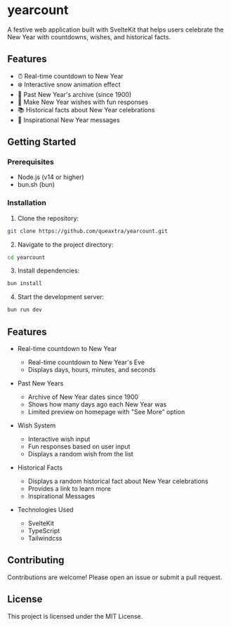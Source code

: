 # yearcount

A festive web application built with SvelteKit that helps users celebrate the New Year with countdowns, wishes, and historical facts.

## Features

- ⏰ Real-time countdown to New Year
- ❄️ Interactive snow animation effect
- 🎄 Past New Year's archive (since 1900)
- 🌟 Make New Year wishes with fun responses
- 📚 Historical facts about New Year celebrations
- 💝 Inspirational New Year messages

## Getting Started

### Prerequisites
- Node.js (v14 or higher)
- bun.sh (bun)

### Installation
1. Clone the repository:
```bash
git clone https://github.com/queaxtra/yearcount.git
```
2. Navigate to the project directory:
```bash
cd yearcount
```
3. Install dependencies:
```bash
bun install
```
4. Start the development server:
```bash
bun run dev
```

## Features
- Real-time countdown to New Year
    - Real-time countdown to New Year's Eve
    - Displays days, hours, minutes, and seconds

- Past New Years
    - Archive of New Year dates since 1900
    - Shows how many days ago each New Year was
    - Limited preview on homepage with "See More" option

- Wish System
    - Interactive wish input
    - Fun responses based on user input
    - Displays a random wish from the list

- Historical Facts
    - Displays a random historical fact about New Year celebrations
    - Provides a link to learn more
    - Inspirational Messages

- Technologies Used
    - SvelteKit
    - TypeScript
    - Tailwindcss

## Contributing
Contributions are welcome! Please open an issue or submit a pull request.

## License
This project is licensed under the MIT License.